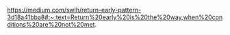 https://medium.com/swlh/return-early-pattern-3d18a41bba8#:~:text=Return%20early%20is%20the%20way,when%20conditions%20are%20not%20met.
